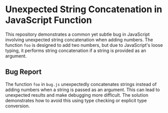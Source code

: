 # Unexpected String Concatenation in JavaScript Function

This repository demonstrates a common yet subtle bug in JavaScript involving unexpected string concatenation when adding numbers.  The function `foo` is designed to add two numbers, but due to JavaScript's loose typing, it performs string concatenation if a string is provided as an argument.

## Bug Report

The function `foo` in `bug.js` unexpectedly concatenates strings instead of adding numbers when a string is passed as an argument. This can lead to unexpected results and make debugging more difficult.  The solution demonstrates how to avoid this using type checking or explicit type conversion.
